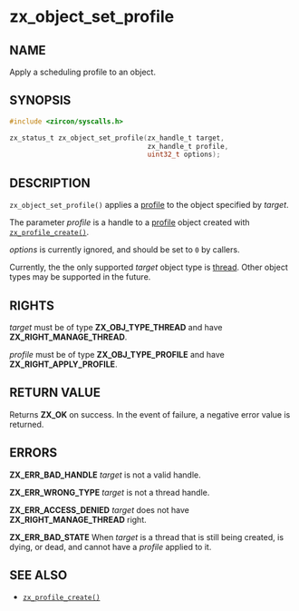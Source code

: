 # zx_object_set_profile

## NAME

<!-- Contents of this heading updated by update-docs-from-fidl, do not edit. -->

Apply a scheduling profile to an object.

## SYNOPSIS

<!-- Contents of this heading updated by update-docs-from-fidl, do not edit. -->

```c
#include <zircon/syscalls.h>

zx_status_t zx_object_set_profile(zx_handle_t target,
                                  zx_handle_t profile,
                                  uint32_t options);
```

## DESCRIPTION

`zx_object_set_profile()` applies a [profile] to the object specified by *target*.

The parameter *profile* is a handle to a [profile] object created with [`zx_profile_create()`].

*options* is currently ignored, and should be set to `0` by callers.

Currently, the the only supported *target* object type is [thread]. Other object types may be
supported in the future.

[profile]: /docs/reference/kernel_objects/profile.md
[thread]: /docs/reference/kernel_objects/thread.md

## RIGHTS

<!-- Contents of this heading updated by update-docs-from-fidl, do not edit. -->

*target* must be of type **ZX_OBJ_TYPE_THREAD** and have **ZX_RIGHT_MANAGE_THREAD**.

*profile* must be of type **ZX_OBJ_TYPE_PROFILE** and have **ZX_RIGHT_APPLY_PROFILE**.

## RETURN VALUE

Returns **ZX_OK** on success. In the event of failure, a negative error value is returned.

## ERRORS

**ZX_ERR_BAD_HANDLE**  *target* is not a valid handle.

**ZX_ERR_WRONG_TYPE**  *target* is not a thread handle.

**ZX_ERR_ACCESS_DENIED**  *target* does not have **ZX_RIGHT_MANAGE_THREAD** right.

**ZX_ERR_BAD_STATE**  When *target* is a thread that is still being created, is dying, or dead, and
cannot have a *profile* applied to it.

## SEE ALSO

 - [`zx_profile_create()`]

<!-- References updated by update-docs-from-fidl, do not edit. -->

[`zx_profile_create()`]: profile_create.md
